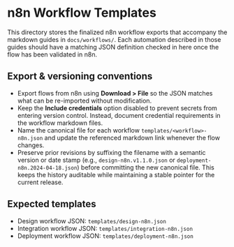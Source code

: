 # n8n Workflow Templates

This directory stores the finalized n8n workflow exports that accompany the markdown guides in `docs/workflows/`.
Each automation described in those guides should have a matching JSON definition checked in here once the flow has
been validated in n8n.

## Export & versioning conventions
- Export flows from n8n using **Download > File** so the JSON matches what can be re-imported without modification.
- Keep the **Include credentials** option disabled to prevent secrets from entering version control. Instead, document
  credential requirements in the workflow markdown files.
- Name the canonical file for each workflow `templates/<workflow>-n8n.json` and update the referenced markdown link whenever
  the flow changes.
- Preserve prior revisions by suffixing the filename with a semantic version or date stamp (e.g.,
  `design-n8n.v1.1.0.json` or `deployment-n8n.2024-04-18.json`) before committing the new canonical file. This keeps the
  history auditable while maintaining a stable pointer for the current release.

## Expected templates
- Design workflow JSON: `templates/design-n8n.json`
- Integration workflow JSON: `templates/integration-n8n.json`
- Deployment workflow JSON: `templates/deployment-n8n.json`
